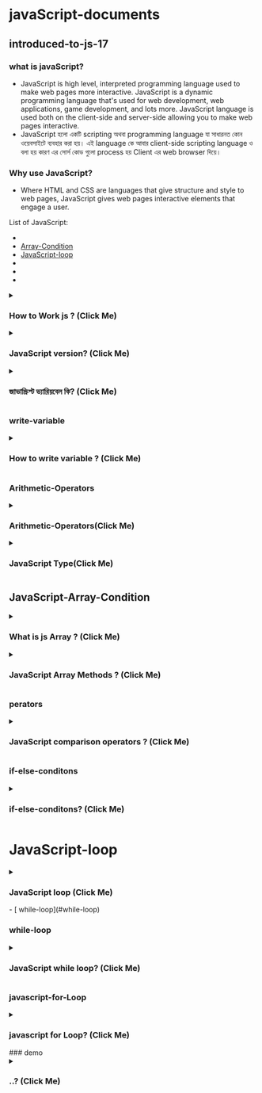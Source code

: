 ﻿# javaScript-documents 


## introduced-to-js-17


### what is javaScript?

- JavaScript is high level, interpreted programming language used to make web pages more interactive. JavaScript is a dynamic programming language that's used for web development, web applications, game development, and lots more. JavaScript language is used both on the client-side and server-side allowing you to make web pages interactive.
- JavaScript হলো একটি scripting অথবা programming language যা সাধারনত কোন ওয়েবসাইটে ব্যবহার করা হয়। এই language কে আবার client-side scripting language ও বলা হয় কারণ এর সোর্স কোড গুলো process হয় Client এর web browser দিয়ে।

### Why use JavaScript?

- Where HTML and CSS are languages that give structure and style to web pages, JavaScript gives web pages interactive elements that engage a user.

List of JavaScript:

- [](#)
- [Array-Condition](#JavaScript-Array-Condition)
- [JavaScript-loop](#JavaScript-loop)
- [](#) 
- [](#)  
- [](#) 


<details>
<summary>
  <h3> How to Work js ? (Click Me)</h3>
</summary>
<br >
 reduce

```js


১। JavaScript Engine প্রথমে আপনার JavaScript Code পড়বে মানে parse করবে।
২। তারপর আপনার JavaScript Code কে পরিবর্তন করে মানে compile করে একটি machine language এ নিয়ে আসবে।
৩। তারপর এই machine language টিই আপনার কাজ করবে।


জাভাস্ক্রিপ্ট মূলত ব্রাউজারে বিভিন্ন ইভেন্ট দ্বারা পরিচালিত হয় । যেমন :

1-ক্লিক - যখন কোন ইউজার কোন বাটন বা অবজেক্টের উপরে ক্লিক করতে তখন জাভাস্ক্রিপ্ট কাজ করবে ।
2-ডাবল ক্লিক - ইউজার যখন কোন বাটন বা অবজেক্টের উপরে ডাবল ক্লিক করবে ।
3-রাইট ক্লিক - যখন ওয়েব পেজে রাইট ক্লিক করবে তখন কাজ শুরু হবে ।
-4লোড - ওয়েব পেজটি যখন ব্রাউজারে লোড হবে তখন কাজ করবে ।
-5আনলোড - যখন ওয়েব পেজ থেকে ইউজার বেরিয়ে যাবে তখন কাজ করানো যাবে ।
6-স্ক্রল - ওয়েব পেজ স্ক্রল করলে কাজ করবে ।
7-মাউস হভার - কোন ছবি বা অবজেক্টের উপরে যখন মাউস রাখা হবে তখন ও 8-জাভাস্ক্রিপ্টকে কাজ করাতে পারি ।
9-উইন্ডো রিসাইজ - ব্রাউজারের এর উইন্ডো যখন রিসাইজ করে ছোট বা বড় 10-করা হবে তখন ও কাজ করানো যায় ।
11-কীবোর্ড কী প্রেস - কোন কারনে ইউজার কীবোর্ড থেকে যখন কোন কী প্রেস করবে তখন ও জাভাস্কিপ্ট কাজ করতে পারে ।


```

</details>

<details>
<summary>
  <h3>JavaScript version? (Click Me)</h3>
</summary>
<br >

- সর্বপ্রথ JavaScript ১৯৯৫ সালে Brendan Eich নামে একজন ব্যক্তি আবিষ্কার করেছিল।

- ECMAScript হলো JavaScript এর অফিসিয়াল নাম এবং এই ECMAScript কে আবার ES ও বলা হয়ে থাকে।

```js

```

</details>

<details>
<summary>
  <h3>জাভাস্ক্রিপ্ট ভ্যারিয়বেল কি? (Click Me)</h3>
</summary>
<br >

- ভ্যারিয়বেল (variable) এর অর্থ - পরিবর্তনশীল । প্রোগ্রামে কোন তথ্য বা ডাটাকে বার বার ব্যবহার করার জন্য নির্দিষ্ট Keyword এর মাধ্যমে কম্পিউটারের মেমরি ( Ram memory) ভিতরে স্টোর করে রাখা হয় । এই স্টোর করে রাখা ডাটাকে Variable এর মাধ্যমে যেখানে প্রয়োজন হবে সেখানে ডিক্লিয়ার করা হয় ।

```js
-example;
var price = 11;
var age = 17;
var temperature = 38;

// string
var person = "sodor uddin";
var location = "andork killa bandorbon";
var special = "alia bhatt";

// Boolean
var serious = true;
var isFullMarks = true;
var isSingle = false;
```

</details>

### write-variable

<details>
<summary>
  <h3> How to write variable ? (Click Me)</h3>
</summary>
<br >

- ভ্যারিয়েবল এ letters(a-z), digits(0-9), underscores(\_), and dollar signs($) এই চারটি জিনিস ব‍্যবহার করতে পারেন।
- ভ্যারিয়েবল এর নাম ডিজিট বা নম্বর দিয়ে শুরু করা যাবে না। তবে মাঝে কিংবা শেষে ডিজিট ব‍্যবহার করা যাবে। উদাহরণ: var name7 = rakib islam ';
- ভ্যারিয়েবল নামের মধ‍্যে স্পেস বা ফাঁকা রাখা যাবে না।
- ভ্যারিয়েবল এর নামে কোন কিওয়ার্ড ব‍্যবহার করা যাবে।
- ভেরিয়েবলের নাম কেজ সেন্সিটিভ তাই এ ব্যাপারে সতর্ক থাকতে হবে। যেমন A এবং a এক নয়।
- ভেরিয়েবলের নামের মাঝে কোন চিহ্ন যেমন – কমা, ফুলস্টপ ব্যবহার করা যাবে না।
- ভেরিয়েবলের নাম হিসেবে জাভাস্ক্রিপ্টের সংরক্ষিত শব্দ বা Reserved Word গুলো ব্যবহার করা যাবে না।
- চাইলে একসাথে একাধিক ভ‍্যালিয়েবল লেখা যায়। তবে সেক্ষেত্রে প্রতিটি ভ‍্যালিয়েবলের পরে কমা দিতে হবে। উদাহরণ: var name, age, location;

- 3 টি উপায়ের ভ্যারিয়েবল ব্যবহার করা যায়:
  ১. var 2. let = পরবর্তীতে কোন ভ্যারিয়েবলের মান পরিবর্তন করা যায়। বেশিভাগ সময় এটি ব্যবহার করা হয়।
  ৩. const = এটি কোন ভ্যারিয়েবল দিলে ভ্যারিয়েবলের মান পরিবর্তন করা যায়।

```js
// good variable
var price = 29;
/* 
vaR price = 29;
Var price = 29;
VAR price = 29; */

/*
1. variable name can not be any keywords
var false = 96;
var return = true;
 */

// 2. variable name has to be in one work. No space
// var my home address = "New California";

/*  3. variable name can not have quotation
var "name" = "Tom Hanks"; */

/* 
 4. variable name can not starts with a number but can ends with a number
var 99Club = 1964;
var club25 = 2025;
 */
/* 
 5. How to use long names
 can not use dash
var user-name = "raj bappa";
 */
var user_name = "bappa raj";
var usercurrenthomeaddress = "andor killa bandor ban";
var user_home_address = "andor killa bandor ban"; // snake case
var userHomeAddress = "andor killa bandor ban"; // camel case: we will use this one
var UserHomeAddress = "andor killa bandor ban"; // pascal case

// variable name is case senstive
var person = 25;
var Person = 35;
```

</details>

</details>

### Arithmetic-Operators

<details>
<summary>
  <h3>Arithmetic-Operators(Click Me)</h3>
</summary>
<br >

JavaScript Arithmetic Operators
Arithmetic operators perform arithmetic on numbers (literals or variables).

- +Addition
- -Subtraction
- \*Multiplication
- \*\* Exponentiation (ES2016)
- / Division
- % Modulus (Remainder)
- ++ Increment
- -- Decrement

```js
var onionPrice = 20;
var eggPrice = 10;
// console.log(onionPrice)

// addition, subtraction
/* var totalPrice = onionPrice + eggPrice;
console.log(totalPrice)
var priceDifference = onionPrice - eggPrice;
console.log(priceDifference);
 */

// console.log(totalPrice);
// console.log(onionPrice);
// console.log(eggPrice);
// console.log(onionPrice + eggPrice);

/* multplication
var orangePrice = 20;
var quantiy = 7;
var totalCost = orangePrice * quantiy;
console.log(totalCost); */

// division
var money = 500;
var player = 10;
var eachPlayer = money / player;
console.log(eachPlayer);
```

</details>

<details>
<summary>
  <h3> JavaScript Type(Click Me)</h3>
</summary>
<br >

- In JavaScript there are 5 different data types that can contain values:

- string
- number
- boolean
- object
- function

- There are 6 types of objects:
- Object
- Date
- Array
- String
- Number
- Boolean

- And 2 data types that cannot contain values:
- null
- undefined

```js
var price = 100;
//  console.log(typeof price);
var price = "100";
// console.log(typeof price);
var isHappy = true;
// console.log(typeof isHappy);
var romantic;
// console.log(typeof romantic);

// advanced
var num1 = 0.1;
var num2 = 0.2;
var sum = num1 + num2;
sum = sum.toFixed(1);
sum = parseFloat(sum);
console.log(sum);
```
</details> 


## JavaScript-Array-Condition


</details>


<details>
<summary>
  <h3>What is js Array ? (Click Me)</h3>
</summary>
<br >

- অ্যারে হল একটি বিশেষ ধরনের জাভাস্ক্রিপ্ট ভেরিয়েবল যা একই কাজে ব্যবহৃত একই ধরেনর তথ্য বা data কে একটি একক জাভাস্ক্রিপ্ট ভেরিয়েবলের মাধ্যমে ধারন করতে পারে। এক্ষেত্রে এই অ্যারে অবজেক্ট গুলোকে তাদের সাবস্ক্রিপ্টের মাধ্যমে access করা যায়।
- অ্যারের প্রথম এলিমেন্টটির অবস্থান অবস্থান হয় 0,
- এলিমেন্টটির এলিমেন্টের অবস্থান হয় 1,
- তৃতীয় এলিমেন্টটির অবস্থান হয় 2, এভাবে অন্যগুলো হবে।

```js
var friendsAge = [11, 21, 45, 17, 14, 105, 6];

var picnicFee = [5000, 2000, 4000, 150];

var nayikas = ["mahi", "opu", "sabnoor", "sabana"];
var vowels = ["a", "e", "i", "o", "u"];

console.log(friendsAge.length);
```

- অ্যারের প্রথম এলিমেন্টটির অবস্থান অবস্থান হয় 0,
- এলিমেন্টটির এলিমেন্টের অবস্থান হয় 1,
- তৃতীয় এলিমেন্টটির অবস্থান হয় 2, এভাবে অন্যগুলো হবে।

```js
var numbers = [45, 68, 78, 56, 89, 98];

var num = numbers.indexOf(56);

// 1. get element value by index
var element = numbers[1];
// console.log(element);

// 2. set element value by index
numbers[1] = 77;
numbers[3] = 44;
// console.log(numbers);

// 3. find index of an element
var positionIndex = numbers.indexOf(89);
console.log(positionIndex);
```

</details>


<details>
<summary>
  <h3>JavaScript Array Methods ? (Click Me)</h3>
</summary>
<br >
 - const fruits = ["Banana", "Orange", "Apple", "Mango"];

- JavaScript Array pop()
- The pop() method removes the last element from an array:
- fruits.pop();
  -The pop() method returns the value that was "popped out":
- let fruit = fruits.pop();
-
-

```js
The pop() method removes the last element from an array:
 fruits.pop();
const fruits = ["Banana", "Orange", "Apple", "Mango"];
fruits.pop();


The pop() method returns the value that was "popped out":
const fruits = ["Banana", "Orange", "Apple", "Mango"];
let fruit = fruits.pop();

JavaScript Array push()
The push() method adds a new element to an array (at the end):
const fruits = ["Banana", "Orange", "Apple", "Mango"];
fruits.push("tomato");
```

```js
var numbers = [78, 45, 98, 45];
//use push to add element to an array as the last element array
// numbers.push(63);
// console.log(numbers);
var friends = ["balam", "kalam", "salam"];
friends.push("gelam");
friends.push("pailam");
// console.log(friends);

// use pop to get last element
console.log(numbers);
// numbers.pop();
var element = numbers.pop();
console.log(numbers);
console.log(element);
```

</details>

### perators

<details>
<summary>
  <h3>JavaScript comparison operators ? (Click Me)</h3>
</summary>
<br >

- JavaScript comparison operators
  To compare two values, you use a comparison operator. The following table shows the comparison operators in JavaScript:

- Operator Meaning
- <less than
- > greater than
- <=less than or equal to
- > =greater than or equal to
- ==equal to
- !=not equal to

```js
// console.log(5 < 6);
// console.log(5 > 6);
// console.log(5 == 6);
// console.log(6 == 6);
// console.log(5 != 6);
// console.log(15 != 15);
// less than or equal
// console.log(5 <= 6)
// console.log( 6 <= 6 )
// console.log( 16 <= 6 )

// greater than or equal
// console.log(5 >= 6)
// console.log(5 >= 2)
// console.log(2 >= 2)

var num1 = 56;
var num2 = 89;

// console.log(num1 < num2);
// console.log(num1 > num2);
// console.log(num1 === num2);
// console.log(num1 !== num2);
// console.log(num1 >= num2);
// console.log(num1 <= num2);

// multiple conditions
// money1 > money2 && result1 > result2 && height1 > height2
// money1 > money2 || result1 > result2 || height1 > height2

/* 

- Introduction to JavaScript comparison operators
To compare two values, you use a comparison operator. The following table shows the comparison operators in JavaScript:

- Operator	Meaning
- <	less than
- >	greater than
- <=	less than or equal to
- >=	greater than or equal to
- ==	equal to
!=	not equal to   


*/
```

</details>

### if-else-conditons

<details>
<summary>
  <h3>if-else-conditons? (Click Me)</h3>
</summary>
<br >

- যে সকল ক্ষেত্রে কোন বিশেষ একটা শর্ত বা condition, সত্য বা true হলে তার ওপর নির্ভর করে সুনির্দিষ্ট কোন বিশেষ কার্য অর্থাৎ কোড execute করে এবং মিথ্যা বা false হলে অপর একাধিক শর্ত বা condition এর উপর নির্ভর করে কোন বিশেষ কার্য সম্পাদন করা জন্য অর্থাৎ কোড execute করার জন্য জাভাস্ক্রিপ্ট এর else . . if স্টেটমেন্ট ব্যবহার করা হয়।

- যখন কোন নির্দিষ্ট একটা শর্ত বা condition সত্য অর্থাৎ true হয়, তখন কিছু কোড execute করবে এবং যদি মিথ্যা বা false হয় তবে ভিন্ন একটি শর্ত বা condition কাজ করবে অর্থাৎ execute করবে এবং এই শর্ত বা condition মিথ্যা বা false হলে, ভিন্ন কিছু কোড কাজ করবে অর্থাৎ execute করবে, এ রকম ক্ষেত্রে জাভাস্ক্রিপ্ট এর else . . if স্টেটমেন্ট ব্যবহার করা হয়।

- বিষয়টি একটি উদাহরণ এর মাধ্যমে দেখা যাক। মনে করি বিস্কুট কেনার জন্য আমরা 100 টাকা নিয়ে একটি দোকানে গেলাম। দোকানে আমাদের 300 টাকা মূল্যের এক প্যাকেট বিস্কুট পছন্দ হল, কিন্তু আমাদের কাছে 300 টাকা না থাকায় আমরা 200 টাকা মূল্যের অন্য এক প্যাকেট বিস্কুট পছন্দ করলাম, কিন্তু 200 টাকা না থাকায় আমরা অন্য 100 টাকা মূল্যের অন্য এক প্যাকেট বিস্কুট কিনলাম।
- এক্ষেত্রে আমাদের প্রথম পছন্দ হল 300 টাকা মূল্যের বিস্কুট, দ্বিতীয় পছন্দ হল 200 টাকা মূল্যের বিস্কুট এবং তৃতীয় পছন্দ হল 100 টাকা মূল্যের বিস্কুট। এই কাজটিই হল জাভাস্ক্রিপ্ট এর else . . if স্টেটমেন্ট।

```js
var iphonePrice = 79000;
var myBudget = 95000;
// if iphone price is less than my budget. I will buy the iphone
/**
 *  if iphone price is less than my budget
 *      i will buy the iphone
 *
 *
 * if (condition) {
 *      // will execute if the condition is true
 * }
 *
 * */

if (iphonePrice < myBudget) {
  console.log("i phone kine futani marbo");
}

var chickenPrice = 500;
var myMoney = 50;
// if (chickenPrice <= myMoney){
//     console.log('Murgir raan khamu and haddi chibamu!!!');
// }
// if (chickenPrice > myMoney){
//     console.log('Smashed potato and lentils soup');
// }

/**
 * if chiken er price is less than my budget
 * i will eat chiken
 * na hoi: else
 * */

if (chickenPrice < myMoney) {
  console.log("I will eat Chicken");
} else {
  console.log("I will eat potato");
}
```

#### multiple-condtion

```js
// var isGraduated = true;
// var salary = 75000;
// var cars = 1;

// if(isGraduated == true){
//     console.log('Eso biye kore feli')
// }
// else{
//     console.log('tor Kopale Biya nai')
// }

// if(isGraduated == true && salary > 50000){
//     console.log('Eso biye kore feli')
// }
// else{
//     console.log('tor Kopale Biya nai')
// }

// if(isGraduated == true && salary > 50000 && cars >= 1){
//     console.log('Eso biye kore feli')
// }
// else{
//     console.log('tor Kopale Biya nai')
// }

var isGraduated = false;
var salary = 61000;
var cars = 0;

if (isGraduated === true || salary > 50000 || cars >= 1) {
  console.log("Eso Prem kori");
} else {
  console.log("tomar friend er mobile number dao");
}

if (isGraduated === true && (salary > 50000 || cars >= 1)) {
}
```

### Multi-Stage-condition

```js
var money = 68;
var danishPrice = 45;
var butterBread = 35;
var toastBiscuit = 20;

if (danishPrice < money) {
  console.log("Dan Dan danish khamu");
} else if (butterBread < money) {
  console.log("Butter bon khamu");
} else if (toastBiscuit < money) {
  console.log("chubai chubai toast biscuit khamu");
} else {
  console.log("Khali cha e sasther jonno valo");
}
```

```js
var straightLint = false;

if (math == true) {
  if (geometry == true) {
    if (straightLint == true) {
    } else {
      console.log("baka pothe cholba na");
    }
  } else {
    console.log("pithagorous hoite parba na");
  }
} else {
}
```

</details>

# JavaScript-loop 

<details>
<summary>
  <h3> JavaScript loop (Click Me)</h3>
</summary>
<br >

- কোন স্টেটমেন্টকে ধারাবাহিক ভাবে বার বার দেখানোর জন্য Loop ব্যবহার করা হয় প্রোগ্রামিং ভাষার ক্ষেত্রে । প্রতিটি কম্পিউটার ভাষায় Loop বর্তমান ঠিক জাভাস্কিপ্টের ন্যায় ।

- কল্পনা করুন আমার প্রয়োজন ১ থেকে ১০০ সংখ্যা । এক্ষেত্রে আমরা Loop ব্যবহার করে সহজে আমাদের চাহিদা পূরণ করতে পারি । লুপ ব্যবহার করার ফলে কোডটি জটিল হয় না ।

- কটি লুপ (Loop) এর তিনটি অংশ থাকে :
- Initialization - Initialization হিসাবে ভ্যারিয়বেল ও তার ভ্যালু লেখা হয় ।
- Condition - কতবার লুপ চলবে সেটি Condition এর মধ্যে লিখতে হয় ।
- Increment / Decrement - লুপের ধাপ সৃষ্টি হয় ।

- Loop এর প্রকারভেদ :
- Loop সাধারণত পাঁচ প্রকারের নিচে লিস্ট দেওয়া হল -

- While Loop
- Do / Whlie Loop
- For Loop
- For / inloop এটি object এর জন্য
- Foreach এটি Array জন্য

```js

```

</details>

</details>
- [ while-loop](#while-loop)

### while-loop

<details>
<summary>
  <h3>JavaScript while loop? (Click Me)</h3>
</summary>
<br >
  - কোন একটি শর্ত বা condition পুরন না হওয়া পর্যন্ত কোন কাজ চালিয়ে যেতে জাভাস্ক্রিপ্ট এর while লুপ ব্যবহার করা হয়। এক্ষেত্রে নির্ধারিত শর্ত বা condition টি মিথ্যা অর্থাৎ false না হওয়া পর্যন্ত while লুপ টি চলতেই থাকবে।

- উদাহরণ স্বরূপ বলা যায়, একজন শিক্ষক আপনাকে একটি অংক করতে দিল। আপনি যত বার অংকটি ভুল করছেন, ততবার শিক্ষক আপনাকে অংক টি করতে বলছে, অর্থাৎ কেবল মাত্র অংকটি করতে পারলেই আপনি এই কাজ থেকে মুক্তি পাবেন। জাভাস্ক্রিপ্ট এর while লুপ টি পুরোপুরি এই রকম।

- প্রথমত একটি ভ্যারিয়বেল নেওয়া হয় এবং তার ভ্যালু অ্যাসাইন করা হয় initialization ।
- দ্বিতীয়ত While নামে একটি কীওয়ার্ড লেখা হয় while loop ব্যবহারের জন্য এবং প্রথম বন্ধনীর ভিতরে কন্ডিশান দেওয়া হয় লুপটি কত বার চলবে ।
- Loop কে পুনরায় সচল করার জন্য অ্যারিথমেটিক অ্যাসাইনমেন্ট অপারেটর ব্যাবহার করা হয় ।

- যখন While লুপের কাজ শুরু হয় তখন জাভাস্কিপ্ট চেক করে দেখে যে ভ্যারিয়বেলের ভ্যালু অনুযায়ী কন্ডিশান স্টেটমেন্ট টি সত্য কি না । যদি সত্য হয় তাহলে সেকেন্ড ব্রাকেট { } এর মধ্যের কোড গুলো এক্সিকিউট হয় ।

- এরপর Increment / Decrement স্টেটমেন্ট ভ্যারিয়বেল এর ভ্যালুতে 1+ বা 1- করে । পুনরায় প্রোগ্রামকে আবার কন্ডিশান স্টেটমেন্টে নিয়ে গিয়ে কন্ডিশান চেক করা হয় । যদি কন্ডিশান সত্য হয় তাহলে সেকেন্ড ব্রাকেটএর মধ্যে কোড গুলো পুনরায় এক্সিকিউট হয় ।

- এভাবে লুপটি চলতে থাকবে যতক্ষণ না কন্ডিশান মিথ্যা হবে । কন্ডিশান মিথ্যা হলেই প্রোগ্রাম লুপ থেকে বের হয়ে আসবে । কন্তু সর্বদা স্মরণ রাখবেন কন্ডিশান স্টেটমেন্ট টি যদি সব সময় সত্য হয় তবে আপনি কখনও While Loop থেকে বের হয়ে আসতে পারবেন না । আপনার কম্পিউটার এর ক্ষতি ও হতে পারে । তাই While Loop ব্যবহারের সময় সতর্ক হওয়া আবশ্যক ।

### While

```js
// if(condition){

// }

// roastGiven = roastGiven + 1;
// roastGiven += 1;
/* 
1. Loop variable
2. condition inside while
3. Loop body
4. Change the loop variable
*/

// var roastGiven = 0;
// while (roastGiven < 10) {
//     console.log('Roast Den, Please !!')
//     console.log(roastGiven);
//     roastGiven++
// }

var codingAmonDiteHobe = 0;
while (codingAmonDiteHobe < 1) {
  console.log("Coding A Mon Bosbi Kemne Mon To Sadiyar kase🙂");
  console.log(codingAmonDiteHobe);
  roastGiven + 2;
}
```

### even

```js
// target: 1 to 20 all event numbers
var number = 0;
while (number <= 20) {
  console.log(number);
  // number++;
  number = number + 2;
}
```

### number

```js
// Target: Display 1 to 10
var number = 1;
while (number <= 20) {
  console.log(number);
  number++;
}
```

### odd

```js
// target: 1 to 100 all odd number
var number = 1;
while (number <= 100) {
  console.log(number);
  number = number + 2;
}
```

</details>

### javascript-for-Loop

<details>
<summary>
  <h3> javascript for Loop? (Click Me)</h3>
</summary>
<br >

- ফর লুপ দিয়েও while লুপের কাজ করা যায়। ফর লুপ দিয়ে যেসব কাজ হয় while দিয়েও ঐ কাজ করা যাবে। ফর লুপ while এর মতই pretest লুপ, মানে আগে কন্ডিশন চেক করবে এরপর true হলে লুপের অভ্যন্তরের কোড এক্সিকিউট হবে। ফর লুপে ৩ টি এক্সপ্রেশন থাকতে পারে

- ১. ভেরিয়েবল initialization : প্রথম এক্সপ্রেশন দিয়ে ভেরিয়েবল initialize করা হয় এবং এই এক্সপ্রেশন লুপ এক্সিকিউট হওয়ার আগেই এক্সিকিউট বা চেক হবে।

- ২. কন্ডিশন : এরপর একটা কন্ডিশন দেয়া হয় যেটা চেক করে true রিটার্ন করলে লুপ এক্সিকিউট হবে, তবে এটিও ঐচ্ছিক যদি এই্ কন্ডিশন না দেয়া হয় তাহলে ফর লুপ বাই ডিফল্ট true রিটার্ন করে।

- ৩. শেষ এক্সপ্রেশন : এটা দিয়ে ভেরিয়েবলটি আপডেট করা হয় (বাড়ানো কিংবা কমানো হয়)। এটা সবার শেষে এক্সিকিউট হয়। প্রতিবার লুপ ঘুরে আসার পর এটি এক্সিকিউট হয়।

```js
// var roastGiven = 0;
// while(roastGiven < 7 ){
//     console.log('Roast Den, Please !!')
//     roastGiven++;
// }

// for loop
// for(var roastGiven = 0; roastGiven < 7 ; roastGiven++){
//     console.log('Roast Den, Please !!');
// }

// simple version of for loop

/* console.log('simple For loop');
for (var i = 0; i < 7; i++) {
    console.log(i);
}
 */

// for (var i = 1; i <= 10; i++) {
//     console.log(i);
// }

// i = i + 2;
// i += 2;
// for (var i = 0; i <= 20; i += 2) {
//     console.log(i);
// }

for (var i = 1; i <= 20; i += 2) {
  console.log(i);
}
```

### Array loops

```js
// for (var i = 0; i < 10; i++) {
//     console.log(i);
// }

// target: display every elements of an array
// var numbers = [45, 87, 89, 56, 32, 51, 25, 188, 41, 25, 98];

// for (i = 0; i < 7; i++) {
//     var number = numbers[i]
//     console.log(number);
// }

// for (var i = 0; i < numbers.length; i++) {
//     var number = numbers[i];
//     console.log(number);
// }

var items = ["bottle", "mouse", "sunglass", "pen", "notebook"];

for (var i = 0; i < items.length; i++) {
  var item = items[i];
  console.log(item);
}
```

</details>
### demo

<details>
<summary>
  <h3> ..? (Click Me)</h3>
</summary>
<br >

```js

```

</details>
